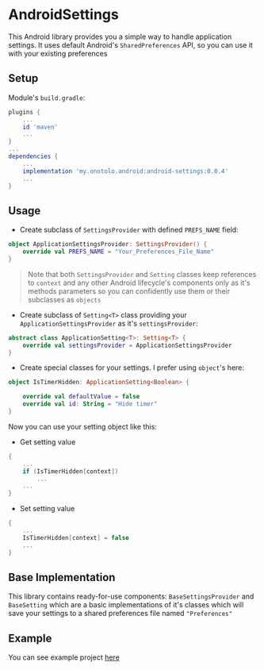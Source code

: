# AndroidSettings
This Android library provides you a simple way to handle application settings. It uses default Android's `SharedPreferences` API, so you can use it with your existing preferences
## Setup
Module's `build.gradle`:
```groovy
plugins {
    ...
    id 'maven'
    ...
}
...
dependencies {
    ...
    implementation 'my.onotolo.android:android-settings:0.0.4'
    ...
}
```

## Usage
* Create subclass of `SettingsProvider` with defined `PREFS_NAME` field:
```kotlin
object ApplicationSettingsProvider: SettingsProvider() {
    override val PREFS_NAME = "Your_Preferences_File_Name"
}
```
> Note that both `SettingsProvider` and `Setting` classes keep references to `context` and any other Android lifecycle's components only as it's methods parameters so you can confidently use them or their subclasses as `objects`
* Create subclass of `Setting<T>` class providing your `ApplicationSettingsProvider` as it's `settingsProvider`:
```kotlin
abstract class ApplicationSetting<T>: Setting<T> {
    override val settingsProvider = ApplicationSettingsProvider
}
```
* Create special classes for your settings. I prefer using `object`'s here:
```kotlin
object IsTimerHidden: ApplicationSetting<Boolean> {

    override val defaultValue = false
    override val id: String = "Hide timer"
}
```
Now you can use your setting object like this:
* Get setting value
```kotlin
{
    ...
    if (IsTimerHidden[context])
        ...
    ...
}
```
* Set setting value
```kotlin
{
    ...
    IsTimerHidden[context] = false
    ...
}
```
## Base Implementation
This library contains ready-for-use components: `BaseSettingsProvider` and `BaseSetting` which are a basic implementations of it's classes which will save your settings to a shared preferences file named `"Preferences"`

## Example
You can see example project [here](https://github.com/Onotolo/AndroidSettingsExample)

